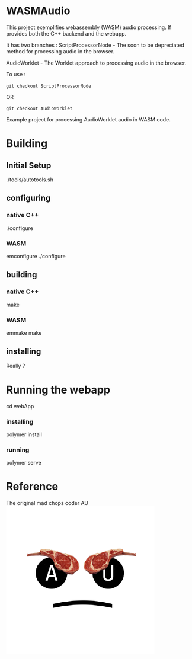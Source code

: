 # WASMAudio

This project exemplifies webassembly (WASM) audio processing.
If provides both the C++ backend and the webapp.

It has two branches :
ScriptProcessorNode - The soon to be depreciated method for processing audio in the browser.

AudioWorklet - The Worklet approach to processing audio in the browser.

To use :
```
git checkout ScriptProcessorNode
```
OR
```
git checkout AudioWorklet
```
Example project for processing AudioWorklet audio in WASM code.

# Building
## Initial Setup

./tools/autotools.sh

## configuring
### native C++
./configure

### WASM
emconfigure ./configure

## building
### native C++
make
### WASM
emmake make

## installing

Really ?

# Running the webapp

cd webApp

### installing

polymer install

### running

polymer serve

# Reference

The original mad chops coder AU
![mad chops coder AU icon](https://raw.githubusercontent.com/flatmax/WASMAudio/master/madChopsCoderAu.png)
